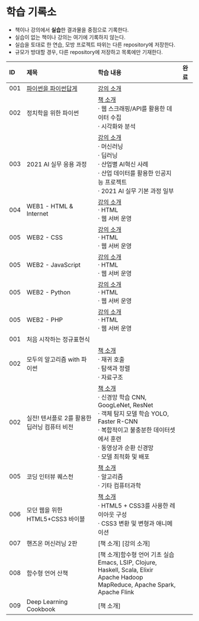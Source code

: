 # **학습 기록소**

* 책이나 강의에서 **실습**한 결과물을 중점으로 기록한다.
* 실습이 없는 책이나 강의는 여기에 기록하지 않는다.
* 실습을 토대로 한 연습, 모방 프로젝트 따위는 다른 repository에 저장한다.
* 규모가 방대할 경우, 다른 repository에 저장하고 목록에만 기재한다.

|ID|제목|학습 내용|완료|
|:---|:---|:---|:---|
|001|[파이썬을 파이썬답게](https://github.com/hwahyeon/Study/tree/main/%ED%8C%8C%EC%9D%B4%EC%8D%AC%EC%9D%84%20%ED%8C%8C%EC%9D%B4%EC%8D%AC%EB%8B%B5%EA%B2%8C)|[강의 소개](https://programmers.co.kr/learn/courses/4008)||
|002|정치학을 위한 파이썬|[책 소개](https://knupress.com/book/book_view.php?no=250)<br>· 웹 스크래핑/API를 활용한 데이터 수집<br>· 시각화와 분석|
|003|2021 AI 실무 응용 과정|[강의 소개](https://2021nipa.elice.io/tracks/1329)<br>· 머신러닝<br>· 딥러닝<br>· 산업별 AI혁신 사례<br>· 산업 데이터를 활용한 인공지능 프로젝트<br>· 2021 AI 실무 기본 과정 일부||
|004|WEB1 - HTML & Internet|[강의 소개](https://opentutorials.org/module/3135)<br>· HTML<br>· 웹 서버 운영||
|005|WEB2 - CSS|[강의 소개](https://opentutorials.org/course/3086)<br>· HTML<br>· 웹 서버 운영||
|005|WEB2 - JavaScript|[강의 소개](https://opentutorials.org/course/3085)<br>· HTML<br>· 웹 서버 운영||
|005|WEB2 - Python|[강의 소개](https://opentutorials.org/course/3256)<br>· HTML<br>· 웹 서버 운영||
|005|WEB2 - PHP|[강의 소개](https://opentutorials.org/course/3130)<br>· HTML<br>· 웹 서버 운영||
|001|처음 시작하는 정규표현식|
|002|모두의 알고리즘 with 파이썬|[책 소개](https://www.gilbut.co.kr/book/view?bookcode=BN001731&keyword=%EB%AA%A8%EB%91%90%EC%9D%98%20%EC%95%8C%EA%B3%A0%EB%A6%AC%EC%A6%98%20WITH%20%ED%8C%8C%EC%9D%B4%EC%8D%AC&collection=GB_BOOK)<br>· 재귀 호출<br>· 탐색과 정렬<br>· 자료구조||
|002|실전! 텐서플로 2를 활용한 딥러닝 컴퓨터 비전|[책 소개](https://wikibook.co.kr/dl-vision/)<br>· 신경망 학습 CNN, GoogLeNet, ResNet <br> · 객체 탐지 모델 학습 YOLO, Faster R-CNN <br> · 복합적이고 불충분한 데이터셋에서 훈련 <br> · 동영상과 순환 신경망 <br>· 모델 최적화 및 배포||
|005|코딩 인터뷰 퀘스천|[책 소개](https://www.youngjin.com/book/book_detail.asp?prod_cd=9788931447842&seq=5462&cate_cd=1&child_cate_cd=10&goPage=1&orderByCd=1&searchType=Y&keyword1=%C4%DA%B5%F9%20%C0%CE%C5%CD%BA%E4)<br>· 알고리즘<br>· 기타 컴퓨터과학|
|006|모던 웹을 위한 HTML5+CSS3 바이블|[책 소개](https://hanbit.co.kr/store/books/look.php?p_code=B8371709349)<br>· HTML5 + CSS3를 사용한 레이아웃 구성<br>· CSS3 변환 및 변형과 애니메이션||
|007|핸즈온 머신러닝 2판|[책 소개] [강의 소개]||
|008|함수형 언어 산책|[책 소개]함수형 언어 기초 실습<br /> Emacs, LSIP, Clojure, Haskell, Scala, Elixir<br /> Apache Hadoop MapReduce, Apache Spark, Apache Flink||
|009|Deep Learning Cookbook|[책 소개]||
